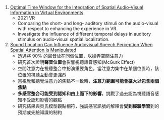 1. [Optimal Time Window for the Integration of Spatial Audio-Visual Information in Virtual Environments](https://ieeexplore.ieee.org/document/9417694)
	* 2021 VR
	* Comparing the short- and long- auditory stimuli on the audio-visual with respect to enhancing the experience in VR.
	* Investigate the influence of different temporal delays in auditory stimulus on audio-visual spatial localization.
2. [Sound Location Can Influence Audiovisual Speech Perception When Spatial Attention Is Manipulated](https://brill.com/view/journals/sp/24/1/article-p67_6.xml)
	* 透過將 90% 的聲音放在同個位置，以操弄空間注意力
	- 研究首次證明**聲音位置**會影響視聽語音感知(McGurk Effect)
	- 空間注意力在視聽整合中扮演重要角色。當注意力集中在某個位置時，該位置的視聽互動會更強烈
	- 當視覺和聽覺注意力的焦點不一致時，**注意力範圍可能會擴大以包含兩個焦點**
	- **多感官整合可能受到認知和由上而下的影響**，挑戰了過去認為視聽語音感知不受認知影響的觀點
	- 研究結果與貝氏模型觀點相符，強調感官訊號的解釋會**受到經驗學習**到的預期或先驗知識的制約
